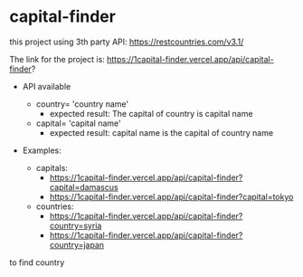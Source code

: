 # capital-finder
this project using 3th party API:
https://restcountries.com/v3.1/

The link for the project is:
https://1capital-finder.vercel.app/api/capital-finder?

- API available
  - country= 'country name'
    - expected result: The capital of country is capital name
  - capital= 'capital name'
    - expected result: capital name  is the capital of country name

- Examples:
  - capitals:
    - https://1capital-finder.vercel.app/api/capital-finder?capital=damascus
    - https://1capital-finder.vercel.app/api/capital-finder?capital=tokyo
  - countries:
    - https://1capital-finder.vercel.app/api/capital-finder?country=syria
    - https://1capital-finder.vercel.app/api/capital-finder?country=japan

  
to find country